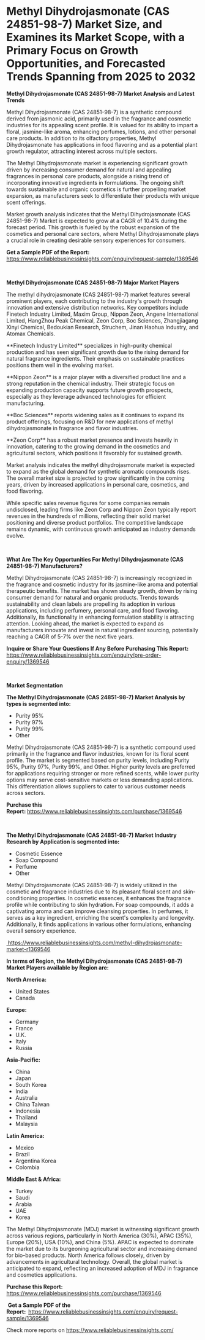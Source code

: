 <p><h1>Methyl Dihydrojasmonate (CAS 24851-98-7) Market Size, and Examines its Market Scope, with a Primary Focus on Growth Opportunities, and Forecasted Trends Spanning from 2025 to 2032</h1></p><p><strong>Methyl Dihydrojasmonate (CAS 24851-98-7) Market Analysis and Latest Trends</strong></p>
<p><p>Methyl Dihydrojasmonate (CAS 24851-98-7) is a synthetic compound derived from jasmonic acid, primarily used in the fragrance and cosmetic industries for its appealing scent profile. It is valued for its ability to impart a floral, jasmine-like aroma, enhancing perfumes, lotions, and other personal care products. In addition to its olfactory properties, Methyl Dihydrojasmonate has applications in food flavoring and as a potential plant growth regulator, attracting interest across multiple sectors.</p><p>The Methyl Dihydrojasmonate market is experiencing significant growth driven by increasing consumer demand for natural and appealing fragrances in personal care products, alongside a rising trend of incorporating innovative ingredients in formulations. The ongoing shift towards sustainable and organic cosmetics is further propelling market expansion, as manufacturers seek to differentiate their products with unique scent offerings.</p><p>Market growth analysis indicates that the Methyl Dihydrojasmonate (CAS 24851-98-7) Market is expected to grow at a CAGR of 10.4% during the forecast period. This growth is fueled by the robust expansion of the cosmetics and personal care sectors, where Methyl Dihydrojasmonate plays a crucial role in creating desirable sensory experiences for consumers.</p></p>
<p><strong>Get a Sample PDF of the Report:&nbsp;</strong> <a href="https://www.reliablebusinessinsights.com/enquiry/request-sample/1369546?utm_campaign=3283&utm_medium=2&utm_source=Github&utm_content=ia&utm_term=22032025&utm_id=methyl-dihydrojasmonate-cas-24851-98-7">https://www.reliablebusinessinsights.com/enquiry/request-sample/1369546</a></p>
<p>&nbsp;</p>
<p><strong>Methyl Dihydrojasmonate (CAS 24851-98-7) Major Market Players</strong></p>
<p><p>The methyl dihydrojasmonate (CAS 24851-98-7) market features several prominent players, each contributing to the industry's growth through innovation and extensive distribution networks. Key competitors include Finetech Industry Limited, Maxim Group, Nippon Zeon, Angene International Limited, HangZhou Peak Chemical, Zeon Corp, Boc Sciences, Zhangjiagang Xinyi Chemical, Bedoukian Research, Struchem, Jinan Haohua Industry, and Atomax Chemicals.</p><p>**Finetech Industry Limited** specializes in high-purity chemical production and has seen significant growth due to the rising demand for natural fragrance ingredients. Their emphasis on sustainable practices positions them well in the evolving market.</p><p>**Nippon Zeon** is a major player with a diversified product line and a strong reputation in the chemical industry. Their strategic focus on expanding production capacity supports future growth prospects, especially as they leverage advanced technologies for efficient manufacturing.</p><p>**Boc Sciences** reports widening sales as it continues to expand its product offerings, focusing on R&D for new applications of methyl dihydrojasmonate in fragrance and flavor industries.</p><p>**Zeon Corp** has a robust market presence and invests heavily in innovation, catering to the growing demand in the cosmetics and agricultural sectors, which positions it favorably for sustained growth.</p><p>Market analysis indicates the methyl dihydrojasmonate market is expected to expand as the global demand for synthetic aromatic compounds rises. The overall market size is projected to grow significantly in the coming years, driven by increased applications in personal care, cosmetics, and food flavoring.</p><p>While specific sales revenue figures for some companies remain undisclosed, leading firms like Zeon Corp and Nippon Zeon typically report revenues in the hundreds of millions, reflecting their solid market positioning and diverse product portfolios. The competitive landscape remains dynamic, with continuous growth anticipated as industry demands evolve.</p></p>
<p>&nbsp;</p>
<p><strong>What Are The Key Opportunities For Methyl Dihydrojasmonate (CAS 24851-98-7) Manufacturers?</strong></p>
<p><p>Methyl Dihydrojasmonate (CAS 24851-98-7) is increasingly recognized in the fragrance and cosmetic industry for its jasmine-like aroma and potential therapeutic benefits. The market has shown steady growth, driven by rising consumer demand for natural and organic products. Trends towards sustainability and clean labels are propelling its adoption in various applications, including perfumery, personal care, and food flavoring. Additionally, its functionality in enhancing formulation stability is attracting attention. Looking ahead, the market is expected to expand as manufacturers innovate and invest in natural ingredient sourcing, potentially reaching a CAGR of 5-7% over the next five years.</p></p>
<p><strong>Inquire or Share Your Questions If Any Before Purchasing This Report:</strong> <a href="https://www.reliablebusinessinsights.com/enquiry/pre-order-enquiry/1369546?utm_campaign=3283&utm_medium=2&utm_source=Github&utm_content=ia&utm_term=22032025&utm_id=methyl-dihydrojasmonate-cas-24851-98-7">https://www.reliablebusinessinsights.com/enquiry/pre-order-enquiry/1369546</a></p>
<p>&nbsp;</p>
<p><strong>Market Segmentation</strong></p>
<p><strong>The Methyl Dihydrojasmonate (CAS 24851-98-7) Market Analysis by types is segmented into:</strong></p>
<p><ul><li>Purity 95%</li><li>Purity 97%</li><li>Purity 99%</li><li>Other</li></ul></p>
<p><p>Methyl Dihydrojasmonate (CAS 24851-98-7) is a synthetic compound used primarily in the fragrance and flavor industries, known for its floral scent profile. The market is segmented based on purity levels, including Purity 95%, Purity 97%, Purity 99%, and Other. Higher purity levels are preferred for applications requiring stronger or more refined scents, while lower purity options may serve cost-sensitive markets or less demanding applications. This differentiation allows suppliers to cater to various customer needs across sectors.</p></p>
<p><strong>Purchase this Report:&nbsp;</strong><a href="https://www.reliablebusinessinsights.com/purchase/1369546?utm_campaign=3283&utm_medium=2&utm_source=Github&utm_content=ia&utm_term=22032025&utm_id=methyl-dihydrojasmonate-cas-24851-98-7">https://www.reliablebusinessinsights.com/purchase/1369546</a></p>
<p>&nbsp;</p>
<p><strong>The Methyl Dihydrojasmonate (CAS 24851-98-7) Market Industry Research by Application is segmented into:</strong></p>
<p><ul><li>Cosmetic Essence</li><li>Soap Compound</li><li>Perfume</li><li>Other</li></ul></p>
<p><p>Methyl Dihydrojasmonate (CAS 24851-98-7) is widely utilized in the cosmetic and fragrance industries due to its pleasant floral scent and skin-conditioning properties. In cosmetic essences, it enhances the fragrance profile while contributing to skin hydration. For soap compounds, it adds a captivating aroma and can improve cleansing properties. In perfumes, it serves as a key ingredient, enriching the scent's complexity and longevity. Additionally, it finds applications in various other formulations, enhancing overall sensory experience.</p></p>
<p><a href="https://www.reliablebusinessinsights.com/methyl-dihydrojasmonate-market-r1369546?utm_campaign=3283&utm_medium=2&utm_source=Github&utm_content=ia&utm_term=22032025&utm_id=methyl-dihydrojasmonate-cas-24851-98-7">&nbsp;https://www.reliablebusinessinsights.com/methyl-dihydrojasmonate-market-r1369546</a></p>
<p><strong>In terms of Region, the Methyl Dihydrojasmonate (CAS 24851-98-7) Market Players available by Region are:</strong></p>
<p>
    <p> <strong> North America: </strong>
        <ul>
            <li>United States</li>
            <li>Canada</li>
        </ul>
        </p> 
    <p> <strong> Europe: </strong>
        <ul>
            <li>Germany</li>
            <li>France</li>
            <li>U.K.</li>
            <li>Italy</li>
            <li>Russia</li>
        </ul>
        </p> 
    <p> <strong> Asia-Pacific: </strong>
        <ul>
            <li>China</li>
            <li>Japan</li>
            <li>South Korea</li>
            <li>India</li>
            <li>Australia</li>
            <li>China Taiwan</li>
            <li>Indonesia</li>
            <li>Thailand</li>
            <li>Malaysia</li>
        </ul>
        </p> 
    <p> <strong> Latin America: </strong>
        <ul>
            <li>Mexico</li>
            <li>Brazil</li>
            <li>Argentina Korea</li>
            <li>Colombia</li>
        </ul>
        </p> 
    <p> <strong> Middle East & Africa: </strong>
        <ul>
            <li>Turkey</li>
            <li>Saudi</li>
            <li>Arabia</li>
            <li>UAE</li>
            <li>Korea</li>
        </ul>
    </p>
    </p>
<p><p>The Methyl Dihydrojasmonate (MDJ) market is witnessing significant growth across various regions, particularly in North America (30%), APAC (35%), Europe (20%), USA (10%), and China (5%). APAC is expected to dominate the market due to its burgeoning agricultural sector and increasing demand for bio-based products. North America follows closely, driven by advancements in agricultural technology. Overall, the global market is anticipated to expand, reflecting an increased adoption of MDJ in fragrance and cosmetics applications.</p></p>
<p><strong>Purchase this Report: </strong><a href="https://www.reliablebusinessinsights.com/purchase/1369546?utm_campaign=3283&utm_medium=2&utm_source=Github&utm_content=ia&utm_term=22032025&utm_id=methyl-dihydrojasmonate-cas-24851-98-7">https://www.reliablebusinessinsights.com/purchase/1369546</a></p>
<p>&nbsp;<strong>Get a Sample PDF of the Report:&nbsp;&nbsp;</strong><a href="https://www.reliablebusinessinsights.com/enquiry/request-sample/1369546?utm_campaign=3283&utm_medium=2&utm_source=Github&utm_content=ia&utm_term=22032025&utm_id=methyl-dihydrojasmonate-cas-24851-98-7">https://www.reliablebusinessinsights.com/enquiry/request-sample/1369546</a></p>
<p><strong></strong></p>
<p>Check more reports on <a href="https://www.reliablebusinessinsights.com/?utm_campaign=3283&utm_medium=2&utm_source=Github&utm_content=ia&utm_term=22032025&utm_id=methyl-dihydrojasmonate-cas-24851-98-7">https://www.reliablebusinessinsights.com/</a></p>